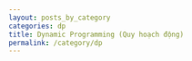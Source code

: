 ```yaml
---
layout: posts_by_category
categories: dp
title: Dynamic Programming (Quy hoạch động)
permalink: /category/dp
---
```

